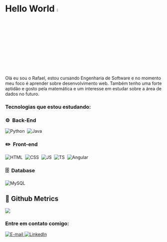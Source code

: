 <h1>
  Hello World <a href="https://www.gautamkrishnar.com/"><img src="https://media.giphy.com/media/hvRJCLFzcasrR4ia7z/giphy.gif" width="5%"></a>
</h1>

<p>
  Olá eu sou o Rafael, estou cursando Engenharia de Software e no momento meu foco é aprender sobre desenvolvimento web. Também tenho uma forte aptidão e gosto pela     matemática e um interesse em estudar sobre a área de dados no futuro. 
</p>

<h3>Tecnologias que estou estudando:</h3>

### ⚙️ &nbsp;Back-End
![Python](https://img.shields.io/badge/Python-EEEEEE?style=for-the-badge&logo=python)&nbsp;
![Java](https://img.shields.io/badge/Java-EEEEEE?style=for-the-badge&logo=openjdk&logoColor=ED8B00)&nbsp;

### ✏️ &nbsp;Front-end
![HTML](https://img.shields.io/badge/-HTML-EEEEEE?style=for-the-badge&logo=HTML5)&nbsp;
![CSS](https://img.shields.io/badge/-CSS-EEEEEE?style=for-the-badge&logo=CSS3&logoColor=1572B6)&nbsp;
![JS](https://img.shields.io/badge/JavaScript-EEEEEE?style=for-the-badge&logo=javascript&logoColor=black)&nbsp;
![TS](https://img.shields.io/badge/TypeScript-EEEEEE?style=for-the-badge&logo=typescript&logoColor=1572B6)&nbsp;
![Angular](https://img.shields.io/badge/-Angular-EEEEEE?style=for-the-badge&logo=Angular&logoColor=DD0031)&nbsp;

### 🗄️ &nbsp;Database
![MySQL](https://img.shields.io/badge/-MySQL-EEEEEE?style=for-the-badge&logo=mysql)&nbsp;

## 📏 Github Metrics
![](https://github-profile-summary-cards.vercel.app/api/cards/profile-details?username=rafaelrgaidzinski&theme=github)

<div>
  <h3>Entre em contato comigo:</h3>
  <a href="mailto:rafaelgaidzinski@gmail.com">
    <img src="https://img.shields.io/badge/Gmail-informational?style=flat&logo=gmail&logoColor=white" alt="E-mail">
  </a>
  <a href="https://www.linkedin.com/in/rafaelrgaidzinski">
    <img src="https://img.shields.io/badge/LinkedIn-Profile-informational?style=flat&logo=linkedin&logoColor=white&color=0D76A8" alt="LinkedIn">
  </a>
</div>
